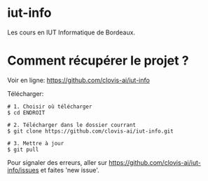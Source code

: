 # iut-info

Les cours en IUT Informatique de Bordeaux.

# Comment récupérer le projet ?

Voir en ligne: https://github.com/clovis-ai/iut-info

Télécharger:

    # 1. Choisir où télécharger
    $ cd ENDROIT
    
    # 2. Télécharger dans le dossier courrant
    $ git clone https://github.com/clovis-ai/iut-info.git
    
    # 3. Mettre à jour
    $ git pull

Pour signaler des erreurs, aller sur https://github.com/clovis-ai/iut-info/issues et faites 'new issue'.
